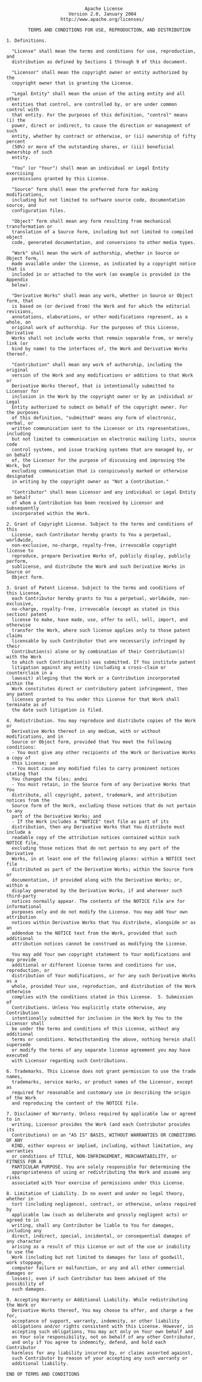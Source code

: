                                  Apache License
                           Version 2.0, January 2004
                        http://www.apache.org/licenses/
    
            TERMS AND CONDITIONS FOR USE, REPRODUCTION, AND DISTRIBUTION
    
    1. Definitions.
    
      "License" shall mean the terms and conditions for use, reproduction, and
      distribution as defined by Sections 1 through 9 of this document.
    
      "Licensor" shall mean the copyright owner or entity authorized by the
      copyright owner that is granting the License.
    
      "Legal Entity" shall mean the union of the acting entity and all other
      entities that control, are controlled by, or are under common control with
      that entity. For the purposes of this definition, "control" means (i) the
      power, direct or indirect, to cause the direction or management of such
      entity, whether by contract or otherwise, or (ii) ownership of fifty percent
      (50%) or more of the outstanding shares, or (iii) beneficial ownership of such
      entity.
    
      "You" (or "Your") shall mean an individual or Legal Entity exercising
      permissions granted by this License.
    
      "Source" form shall mean the preferred form for making modifications,
      including but not limited to software source code, documentation source, and
      configuration files.
    
      "Object" form shall mean any form resulting from mechanical transformation or
      translation of a Source form, including but not limited to compiled object
      code, generated documentation, and conversions to other media types.
    
      "Work" shall mean the work of authorship, whether in Source or Object form,
      made available under the License, as indicated by a copyright notice that is
      included in or attached to the work (an example is provided in the Appendix
      below).
    
      "Derivative Works" shall mean any work, whether in Source or Object form, that
      is based on (or derived from) the Work and for which the editorial revisions,
      annotations, elaborations, or other modifications represent, as a whole, an
      original work of authorship. For the purposes of this License, Derivative
      Works shall not include works that remain separable from, or merely link (or
      bind by name) to the interfaces of, the Work and Derivative Works thereof.
    
      "Contribution" shall mean any work of authorship, including the original
      version of the Work and any modifications or additions to that Work or
      Derivative Works thereof, that is intentionally submitted to Licensor for
      inclusion in the Work by the copyright owner or by an individual or Legal
      Entity authorized to submit on behalf of the copyright owner. For the purposes
      of this definition, "submitted" means any form of electronic, verbal, or
      written communication sent to the Licensor or its representatives, including
      but not limited to communication on electronic mailing lists, source code
      control systems, and issue tracking systems that are managed by, or on behalf
      of, the Licensor for the purpose of discussing and improving the Work, but
      excluding communication that is conspicuously marked or otherwise designated
      in writing by the copyright owner as "Not a Contribution."
    
      "Contributor" shall mean Licensor and any individual or Legal Entity on behalf
      of whom a Contribution has been received by Licensor and subsequently
      incorporated within the Work.
    
    2. Grant of Copyright License. Subject to the terms and conditions of this
      License, each Contributor hereby grants to You a perpetual, worldwide,
      non-exclusive, no-charge, royalty-free, irrevocable copyright license to
      reproduce, prepare Derivative Works of, publicly display, publicly perform,
      sublicense, and distribute the Work and such Derivative Works in Source or
      Object form.
    
    3. Grant of Patent License. Subject to the terms and conditions of this License,
      each Contributor hereby grants to You a perpetual, worldwide, non-exclusive,
      no-charge, royalty-free, irrevocable (except as stated in this section) patent
      license to make, have made, use, offer to sell, sell, import, and otherwise
      transfer the Work, where such license applies only to those patent claims
      licensable by such Contributor that are necessarily infringed by their
      Contribution(s) alone or by combination of their Contribution(s) with the Work
      to which such Contribution(s) was submitted. If You institute patent
      litigation against any entity (including a cross-claim or counterclaim in a
      lawsuit) alleging that the Work or a Contribution incorporated within the
      Work constitutes direct or contributory patent infringement, then any patent
      licenses granted to You under this License for that Work shall terminate as of
      the date such litigation is filed.
    
    4. Redistribution. You may reproduce and distribute copies of the Work or
      Derivative Works thereof in any medium, with or without modifications, and in
      Source or Object form, provided that You meet the following conditions:
      - You must give any other recipients of the Work or Derivative Works a copy of
      this License; and
      - You must cause any modified files to carry prominent notices stating that
      You changed the files; andxi
      - You must retain, in the Source form of any Derivative Works that You
      distribute, all copyright, patent, trademark, and attribution notices from the
      Source form of the Work, excluding those notices that do not pertain to any
      part of the Derivative Works; and
      - If the Work includes a "NOTICE" text file as part of its
      distribution, then any Derivative Works that You distribute must include a
      readable copy of the attribution notices contained within such NOTICE file,
      excluding those notices that do not pertain to any part of the Derivative
      Works, in at least one of the following places: within a NOTICE text file
      distributed as part of the Derivative Works; within the Source form or
      documentation, if provided along with the Derivative Works; or, within a
      display generated by the Derivative Works, if and wherever such third-party
      notices normally appear. The contents of the NOTICE file are for informational
      purposes only and do not modify the License. You may add Your own attribution
      notices within Derivative Works that You distribute, alongside or as an
      addendum to the NOTICE text from the Work, provided that such additional
      attribution notices cannot be construed as modifying the License. 
    
      You may add Your own copyright statement to Your modifications and may provide
      additional or different license terms and conditions for use, reproduction, or
      distribution of Your modifications, or for any such Derivative Works as a
      whole, provided Your use, reproduction, and distribution of the Work otherwise
      complies with the conditions stated in this License.  5. Submission of
      Contributions. Unless You explicitly state otherwise, any Contribution
      intentionally submitted for inclusion in the Work by You to the Licensor shall
      be under the terms and conditions of this License, without any additional
      terms or conditions. Notwithstanding the above, nothing herein shall supersede
      or modify the terms of any separate license agreement you may have executed
      with Licensor regarding such Contributions.
    
    6. Trademarks. This License does not grant permission to use the trade names,
      trademarks, service marks, or product names of the Licensor, except as
      required for reasonable and customary use in describing the origin of the Work
      and reproducing the content of the NOTICE file.
    
    7. Disclaimer of Warranty. Unless required by applicable law or agreed to in
      writing, Licensor provides the Work (and each Contributor provides its
      Contributions) on an "AS IS" BASIS, WITHOUT WARRANTIES OR CONDITIONS OF ANY
      KIND, either express or implied, including, without limitation, any warranties
      or conditions of TITLE, NON-INFRINGEMENT, MERCHANTABILITY, or FITNESS FOR A
      PARTICULAR PURPOSE. You are solely responsible for determining the
      appropriateness of using or redistributing the Work and assume any risks
      associated with Your exercise of permissions under this License.
    
    8. Limitation of Liability. In no event and under no legal theory, whether in
      tort (including negligence), contract, or otherwise, unless required by
      applicable law (such as deliberate and grossly negligent acts) or agreed to in
      writing, shall any Contributor be liable to You for damages, including any
      direct, indirect, special, incidental, or consequential damages of any character
      arising as a result of this License or out of the use or inability to use the
      Work (including but not limited to damages for loss of goodwill, work stoppage,
      computer failure or malfunction, or any and all other commercial damages or
      losses), even if such Contributor has been advised of the possibility of
      such damages.
    
    9. Accepting Warranty or Additional Liability. While redistributing the Work or
      Derivative Works thereof, You may choose to offer, and charge a fee for,
      acceptance of support, warranty, indemnity, or other liability
      obligations and/or rights consistent with this License. However, in
      accepting such obligations, You may act only on Your own behalf and
      on Your sole responsibility, not on behalf of any other Contributor,
      and only if You agree to indemnify, defend, and hold each Contributor
      harmless for any liability incurred by, or claims asserted against,
      such Contributor by reason of your accepting any such warranty or
      additional liability.
    
    END OF TERMS AND CONDITIONS
